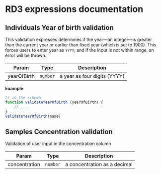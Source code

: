 # RD3 expressions documentation

## Individuals Year of birth validation

This validation expresses determines if the year&mdash;an integer&mdash;is
greater than the current year or earlier than fixed year (which is set to 1900).
This forces users to enter year as `YYYY`, and if the input is not within range,
an error will be thrown.

| Param | Type | Description |
| --- | --- | --- |
| yearOfBirth | `number` | a year as four digits (YYYY) |

**Example**  

```js
// in the schema
function validateYearOfBirth (yearOfBirth) {
    // ....
}
validateYearOfBirth(name)
```

## Samples Concentration validation

Validation of user input in the concentration column

| Param | Type | Description |
| --- | --- | --- |
| concentration | `number` | a concentration as a decimal |
